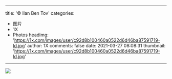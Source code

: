 
---
title: '© Ilan Ben Tov'
categories: 
 - 图片
 - 1X
 - Photos
headimg: 'https://1x.com/images/user/c92d8b100460a0522d6d46ba87591719-ld.jpg'
author: 1X
comments: false
date: 2021-03-27 08:08:31
thumbnail: 'https://1x.com/images/user/c92d8b100460a0522d6d46ba87591719-ld.jpg'
---

<div>   
<img src="https://1x.com/images/user/c92d8b100460a0522d6d46ba87591719-ld.jpg" referrerpolicy="no-referrer">  
</div>
            